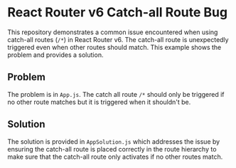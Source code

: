 # React Router v6 Catch-all Route Bug

This repository demonstrates a common issue encountered when using catch-all routes (`/*`) in React Router v6. The catch-all route is unexpectedly triggered even when other routes should match.  This example shows the problem and provides a solution.

## Problem
The problem is in `App.js`. The catch all route `/*` should only be triggered if no other route matches but it is triggered when it shouldn't be. 

## Solution
The solution is provided in `AppSolution.js` which addresses the issue by ensuring the catch-all route is placed correctly in the route hierarchy to make sure that the catch-all route only activates if no other routes match. 